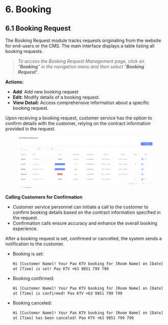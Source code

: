 # 6. Booking

## 6.1 Booking Request

The Booking Request module tracks requests originating from the website for end-users or the CMS. The main interface displays a table listing all booking requests.

> _To access the Booking Request Management page, click on "**Booking**" in the navigation menu and then select "**Booking Request**_".

**Actions:**

* **Add**: Add new booking request
* **Edit:** Modify details of a booking request.
* **View Detail:** Access comprehensive information about a specific booking request.

Upon receiving a booking request, customer service has the option to confirm details with the customer, relying on the contract information provided in the request.

<figure><img src=".gitbook/assets/image.png" alt=""><figcaption></figcaption></figure>

**Calling Customers for Confirmation**

* Customer service personnel can initiate a call to the customer to confirm booking details based on the contract information specified in the request.
* Confirmation calls ensure accuracy and enhance the overall booking experience.

After a booking request is set, confirmed or cancelled, the system sends a notification to the customer.

*   Booking is set:&#x20;

    ```
    Hi [Customer Name]! Your Pao KTV booking for [Room Name] on [Date] at [Time] is set! Pao KTV +63 9851 799 799
    ```
*   Booking confirmed:&#x20;

    ```
    Hi [Customer Name]! Your Pao KTV booking for [Room Name] on [Date] at [Time] is confirmed! Pao KTV +63 9851 799 799
    ```
*   Booking canceled:

    ```
    Hi [Customer Name]! Your Pao KTV booking for [Room Name] on [Date] at [Time] has been canceled! Pao KTV +63 9851 799 799
    ```
